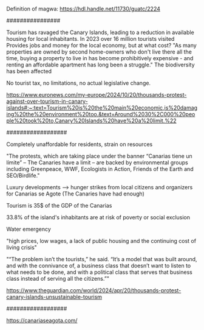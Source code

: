 Definition of magwa: https://hdl.handle.net/11730/guatc/2224

################

Tourism has ravaged the Canary Islands, leading to a reduction in available housing for local inhabitants.
In 2023 over 16 million tourists visited
Provides jobs and money for the local economy, but at what cost? 
"As many properties are owned by second home-owners who don't live there all the time, buying a property to live in has become prohibitively expensive - and renting an affordable apartment has long been a struggle."
The biodiversity has been affected

No tourist tax, no limitations, no actual legislative change.

https://www.euronews.com/my-europe/2024/10/20/thousands-protest-against-over-tourism-in-canary-islands#:~:text=Tourism%20is%20the%20main%20economic,is%20damaging%20the%20environment%20too.&text=Around%2030%2C000%20people%20took%20to,Canary%20Islands%20have%20a%20limit.%22

##################

Completely unaffordable for residents, strain on resources

"The protests, which are taking place under the banner “Canarias tiene un límite” – The Canaries have a limit – are backed by environmental groups including Greenpeace, WWF, Ecologists in Action, Friends of the Earth and SEO/Birdlife."

Luxury developments --> hunger strikes from local citizens and organizers for Canarias se Agote (The Canaries have had enough)

Tourism is 35$ of the GDP of the Canarias

33.8% of the island's inhabitants are at risk of poverty or social exclusion

Water emergency

"high prices, low wages, a lack of public housing and the continuing cost of living crisis"

"“The problem isn’t the tourists,” he said. “It’s a model that was built around, and with the connivance of, a business class that doesn’t want to listen to what needs to be done, and with a political class that serves that business class instead of serving all the citizens.”"

https://www.theguardian.com/world/2024/apr/20/thousands-protest-canary-islands-unsustainable-tourism

##################

https://canariaseagota.com/
